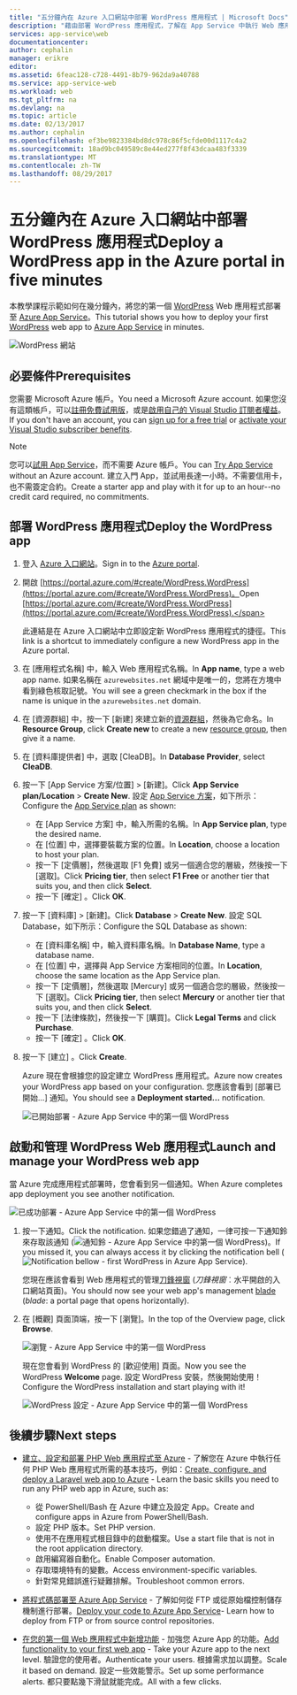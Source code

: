 ```yaml
---
title: "五分鐘內在 Azure 入口網站中部署 WordPress 應用程式 | Microsoft Docs"
description: "藉由部署 WordPress 應用程式，了解在 App Service 中執行 Web 應用程式有多麼簡單。 立即看到結果。"
services: app-service\web
documentationcenter: 
author: cephalin
manager: erikre
editor: 
ms.assetid: 6feac128-c728-4491-8b79-962da9a40788
ms.service: app-service-web
ms.workload: web
ms.tgt_pltfrm: na
ms.devlang: na
ms.topic: article
ms.date: 02/13/2017
ms.author: cephalin
ms.openlocfilehash: ef3be9823384bd8dc978c86f5cfde00d1117c4a2
ms.sourcegitcommit: 18ad9bc049589c8e44ed277f8f43dcaa483f3339
ms.translationtype: MT
ms.contentlocale: zh-TW
ms.lasthandoff: 08/29/2017
---
```

# <a name="deploy-a-wordpress-app-in-the-azure-portal-in-five-minutes"></a><span data-ttu-id="f39a0-104">五分鐘內在 Azure 入口網站中部署 WordPress 應用程式</span><span class="sxs-lookup"><span data-stu-id="f39a0-104">Deploy a WordPress app in the Azure portal in five minutes</span></span>

<span data-ttu-id="f39a0-105">本教學課程示範如何在幾分鐘內，將您的第一個 [WordPress](https://wordpress.org/) Web 應用程式部署至 [Azure App Service](../app-service/app-service-value-prop-what-is.md)。</span><span class="sxs-lookup"><span data-stu-id="f39a0-105">This tutorial shows you how to deploy your first [WordPress](https://wordpress.org/) web app to [Azure App Service](../app-service/app-service-value-prop-what-is.md) in minutes.</span></span>

![WordPress 網站](./media/app-service-web-get-started-php-portal/wpdashboard.png)

## <a name="prerequisites"></a><span data-ttu-id="f39a0-107">必要條件</span><span class="sxs-lookup"><span data-stu-id="f39a0-107">Prerequisites</span></span>
<span data-ttu-id="f39a0-108">您需要 Microsoft Azure 帳戶。</span><span class="sxs-lookup"><span data-stu-id="f39a0-108">You need a Microsoft Azure account.</span></span> <span data-ttu-id="f39a0-109">如果您沒有這類帳戶，可以[註冊免費試用版](https://azure.microsoft.com/pricing/free-trial/?WT.mc_id=A261C142F)，或是[啟用自己的 Visual Studio 訂閱者權益](https://azure.microsoft.com/pricing/member-offers/msdn-benefits-details/?WT.mc_id=A261C142F)。</span><span class="sxs-lookup"><span data-stu-id="f39a0-109">If you don't have an account, you can [sign up for a free trial](https://azure.microsoft.com/pricing/free-trial/?WT.mc_id=A261C142F) or [activate your Visual Studio subscriber benefits](https://azure.microsoft.com/pricing/member-offers/msdn-benefits-details/?WT.mc_id=A261C142F).</span></span>

> [!NOTE]
> <span data-ttu-id="f39a0-110">您可以[試用 App Service](https://azure.microsoft.com/try/app-service/)，而不需要 Azure 帳戶。</span><span class="sxs-lookup"><span data-stu-id="f39a0-110">You can [Try App Service](https://azure.microsoft.com/try/app-service/) without an Azure account.</span></span> <span data-ttu-id="f39a0-111">建立入門 App，並試用長達一小時。不需要信用卡，也不需簽定合約。</span><span class="sxs-lookup"><span data-stu-id="f39a0-111">Create a starter app and play with it for up to an hour--no credit card required, no commitments.</span></span>
> 
> 

## <a name="deploy-the-wordpress-app"></a><span data-ttu-id="f39a0-112">部署 WordPress 應用程式</span><span class="sxs-lookup"><span data-stu-id="f39a0-112">Deploy the WordPress app</span></span>
1. <span data-ttu-id="f39a0-113">登入 [Azure 入口網站](https://portal.azure.com)。</span><span class="sxs-lookup"><span data-stu-id="f39a0-113">Sign in to the [Azure portal](https://portal.azure.com).</span></span>

2. <span data-ttu-id="f39a0-114">開啟 [https://portal.azure.com/#create/WordPress.WordPress](https://portal.azure.com/#create/WordPress.WordPress)。</span><span class="sxs-lookup"><span data-stu-id="f39a0-114">Open [https://portal.azure.com/#create/WordPress.WordPress](https://portal.azure.com/#create/WordPress.WordPress).</span></span>

    <span data-ttu-id="f39a0-115">此連結是在 Azure 入口網站中立即設定新 WordPress 應用程式的捷徑。</span><span class="sxs-lookup"><span data-stu-id="f39a0-115">This link is a shortcut to immediately configure a new WordPress app in the Azure portal.</span></span>

3. <span data-ttu-id="f39a0-116">在 [應用程式名稱] 中，輸入 Web 應用程式名稱。</span><span class="sxs-lookup"><span data-stu-id="f39a0-116">In **App name**, type a web app name.</span></span> <span data-ttu-id="f39a0-117">如果名稱在 `azurewebsites.net` 網域中是唯一的，您將在方塊中看到綠色核取記號。</span><span class="sxs-lookup"><span data-stu-id="f39a0-117">You will see a green checkmark in the box if the name is unique in the `azurewebsites.net` domain.</span></span>
   
5. <span data-ttu-id="f39a0-118">在 [資源群組] 中，按一下 [新建] 來建立新的[資源群組](../azure-resource-manager/resource-group-overview.md)，然後為它命名。</span><span class="sxs-lookup"><span data-stu-id="f39a0-118">In **Resource Group**, click **Create new** to create a new [resource group](../azure-resource-manager/resource-group-overview.md), then give it a name.</span></span>

6. <span data-ttu-id="f39a0-119">在 [資料庫提供者] 中，選取 [CleaDB]。</span><span class="sxs-lookup"><span data-stu-id="f39a0-119">In **Database Provider**, select **CleaDB**.</span></span>

7. <span data-ttu-id="f39a0-120">按一下 [App Service 方案/位置] > [新建]。</span><span class="sxs-lookup"><span data-stu-id="f39a0-120">Click **App Service plan/Location** > **Create New**.</span></span> <span data-ttu-id="f39a0-121">設定 [App Service 方案](../app-service/azure-web-sites-web-hosting-plans-in-depth-overview.md)，如下所示：</span><span class="sxs-lookup"><span data-stu-id="f39a0-121">Configure the [App Service plan](../app-service/azure-web-sites-web-hosting-plans-in-depth-overview.md) as shown:</span></span>

    - <span data-ttu-id="f39a0-122">在 [App Service 方案] 中，輸入所需的名稱。</span><span class="sxs-lookup"><span data-stu-id="f39a0-122">In **App Service plan**, type the desired name.</span></span>
    - <span data-ttu-id="f39a0-123">在 [位置] 中，選擇要裝載方案的位置。</span><span class="sxs-lookup"><span data-stu-id="f39a0-123">In **Location**, choose a location to host your plan.</span></span>
    - <span data-ttu-id="f39a0-124">按一下 [定價層]，然後選取 [F1 免費] 或另一個適合您的層級，然後按一下 [選取]。</span><span class="sxs-lookup"><span data-stu-id="f39a0-124">Click **Pricing tier**, then select **F1 Free** or another tier that suits you, and then click **Select**.</span></span>
    - <span data-ttu-id="f39a0-125">按一下 [確定] 。</span><span class="sxs-lookup"><span data-stu-id="f39a0-125">Click **OK**.</span></span>

8. <span data-ttu-id="f39a0-126">按一下 [資料庫] > [新建]。</span><span class="sxs-lookup"><span data-stu-id="f39a0-126">Click **Database** > **Create New**.</span></span> <span data-ttu-id="f39a0-127">設定 SQL Database，如下所示：</span><span class="sxs-lookup"><span data-stu-id="f39a0-127">Configure the SQL Database as shown:</span></span>

    - <span data-ttu-id="f39a0-128">在 [資料庫名稱] 中，輸入資料庫名稱。</span><span class="sxs-lookup"><span data-stu-id="f39a0-128">In **Database Name**, type a database name.</span></span> 
    - <span data-ttu-id="f39a0-129">在 [位置] 中，選擇與 App Service 方案相同的位置。</span><span class="sxs-lookup"><span data-stu-id="f39a0-129">In **Location**, choose the same location as the App Service plan.</span></span>
    - <span data-ttu-id="f39a0-130">按一下 [定價層]，然後選取 [Mercury] 或另一個適合您的層級，然後按一下 [選取]。</span><span class="sxs-lookup"><span data-stu-id="f39a0-130">Click **Pricing tier**, then select **Mercury** or another tier that suits you, and then click **Select**.</span></span>
    - <span data-ttu-id="f39a0-131">按一下 [法律條款]，然後按一下 [購買]。</span><span class="sxs-lookup"><span data-stu-id="f39a0-131">Click **Legal Terms** and click **Purchase**.</span></span>
    - <span data-ttu-id="f39a0-132">按一下 [確定] 。</span><span class="sxs-lookup"><span data-stu-id="f39a0-132">Click **OK**.</span></span>

9. <span data-ttu-id="f39a0-133">按一下 [建立] 。</span><span class="sxs-lookup"><span data-stu-id="f39a0-133">Click **Create**.</span></span>

    <span data-ttu-id="f39a0-134">Azure 現在會根據您的設定建立 WordPress 應用程式。</span><span class="sxs-lookup"><span data-stu-id="f39a0-134">Azure now creates your WordPress app based on your configuration.</span></span> <span data-ttu-id="f39a0-135">您應該會看到 [部署已開始...] 通知。</span><span class="sxs-lookup"><span data-stu-id="f39a0-135">You should see a **Deployment started...** notification.</span></span>

    ![已開始部署 - Azure App Service 中的第一個 WordPress](./media/app-service-web-get-started-php-portal/deployment-started.png)
   
## <a name="launch-and-manage-your-wordpress-web-app"></a><span data-ttu-id="f39a0-137">啟動和管理 WordPress Web 應用程式</span><span class="sxs-lookup"><span data-stu-id="f39a0-137">Launch and manage your WordPress web app</span></span>

<span data-ttu-id="f39a0-138">當 Azure 完成應用程式部署時，您會看到另一個通知。</span><span class="sxs-lookup"><span data-stu-id="f39a0-138">When Azure completes app deployment you see another notification.</span></span>

![已成功部署 - Azure App Service 中的第一個 WordPress](./media/app-service-web-get-started-php-portal/deployment-succeeded.png)

1. <span data-ttu-id="f39a0-140">按一下通知。</span><span class="sxs-lookup"><span data-stu-id="f39a0-140">Click the notification.</span></span> <span data-ttu-id="f39a0-141">如果您錯過了通知，一律可按一下通知鈴來存取該通知 (![通知鈴 - Azure App Service 中的第一個 WordPress](./media/app-service-web-get-started-dotnet-portal/notification.png))。</span><span class="sxs-lookup"><span data-stu-id="f39a0-141">If you missed it, you can always access it by clicking the notification bell (![Notification bellow - first WordPress in Azure App Service](./media/app-service-web-get-started-dotnet-portal/notification.png)).</span></span>

    <span data-ttu-id="f39a0-142">您現在應該會看到 Web 應用程式的管理[刀鋒視窗](../azure-resource-manager/resource-group-portal.md#manage-resources) (*刀鋒視窗*︰水平開啟的入口網站頁面)。</span><span class="sxs-lookup"><span data-stu-id="f39a0-142">You should now see your web app's management [blade](../azure-resource-manager/resource-group-portal.md#manage-resources) (*blade*: a portal page that opens horizontally).</span></span>

3. <span data-ttu-id="f39a0-143">在 [概觀] 頁面頂端，按一下 [瀏覽]。</span><span class="sxs-lookup"><span data-stu-id="f39a0-143">In the top of the Overview page, click **Browse**.</span></span>
   
    ![瀏覽 - Azure App Service 中的第一個 WordPress](./media/app-service-web-get-started-php-portal/browse.png)

    <span data-ttu-id="f39a0-145">現在您會看到 WordPress 的 [歡迎使用] 頁面。</span><span class="sxs-lookup"><span data-stu-id="f39a0-145">Now you see the WordPress **Welcome** page.</span></span> <span data-ttu-id="f39a0-146">設定 WordPress 安裝，然後開始使用！</span><span class="sxs-lookup"><span data-stu-id="f39a0-146">Configure the WordPress installation and start playing with it!</span></span>

    ![WordPress 設定 - Azure App Service 中的第一個 WordPress](./media/app-service-web-get-started-php-portal/wordpress-config.png)
    
## <a name="next-steps"></a><span data-ttu-id="f39a0-148">後續步驟</span><span class="sxs-lookup"><span data-stu-id="f39a0-148">Next steps</span></span>
* <span data-ttu-id="f39a0-149">[建立、設定和部署 PHP Web 應用程式至 Azure](app-service-web-php-get-started.md) - 了解您在 Azure 中執行任何 PHP Web 應用程式所需的基本技巧，例如：</span><span class="sxs-lookup"><span data-stu-id="f39a0-149">[Create, configure, and deploy a Laravel web app to Azure](app-service-web-php-get-started.md) - Learn the basic skills you need to run any PHP web app in Azure, such as:</span></span>

    * <span data-ttu-id="f39a0-150">從 PowerShell/Bash 在 Azure 中建立及設定 App。</span><span class="sxs-lookup"><span data-stu-id="f39a0-150">Create and configure apps in Azure from PowerShell/Bash.</span></span>
    * <span data-ttu-id="f39a0-151">設定 PHP 版本。</span><span class="sxs-lookup"><span data-stu-id="f39a0-151">Set PHP version.</span></span>
    * <span data-ttu-id="f39a0-152">使用不在應用程式根目錄中的啟動檔案。</span><span class="sxs-lookup"><span data-stu-id="f39a0-152">Use a start file that is not in the root application directory.</span></span>
    * <span data-ttu-id="f39a0-153">啟用編寫器自動化。</span><span class="sxs-lookup"><span data-stu-id="f39a0-153">Enable Composer automation.</span></span>
    * <span data-ttu-id="f39a0-154">存取環境特有的變數。</span><span class="sxs-lookup"><span data-stu-id="f39a0-154">Access environment-specific variables.</span></span>
    * <span data-ttu-id="f39a0-155">針對常見錯誤進行疑難排解。</span><span class="sxs-lookup"><span data-stu-id="f39a0-155">Troubleshoot common errors.</span></span>

* <span data-ttu-id="f39a0-156">[將程式碼部署至 Azure App Service](web-sites-deploy.md) - 了解如何從 FTP 或從原始檔控制儲存機制進行部署。</span><span class="sxs-lookup"><span data-stu-id="f39a0-156">[Deploy your code to Azure App Service](web-sites-deploy.md)- Learn how to deploy from FTP or from source control repositories.</span></span>
* <span data-ttu-id="f39a0-157">[在您的第一個 Web 應用程式中新增功能](app-service-web-get-started-2.md) - 加強您 Azure App 的功能。</span><span class="sxs-lookup"><span data-stu-id="f39a0-157">[Add functionality to your first web app](app-service-web-get-started-2.md) - Take your Azure app to the next level.</span></span> <span data-ttu-id="f39a0-158">驗證您的使用者。</span><span class="sxs-lookup"><span data-stu-id="f39a0-158">Authenticate your users.</span></span> <span data-ttu-id="f39a0-159">根據需求加以調整。</span><span class="sxs-lookup"><span data-stu-id="f39a0-159">Scale it based on demand.</span></span> <span data-ttu-id="f39a0-160">設定一些效能警示。</span><span class="sxs-lookup"><span data-stu-id="f39a0-160">Set up some performance alerts.</span></span> <span data-ttu-id="f39a0-161">都只要點幾下滑鼠就能完成。</span><span class="sxs-lookup"><span data-stu-id="f39a0-161">All with a few clicks.</span></span>
